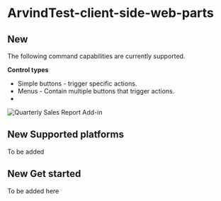 # ArvindTest-client-side-web-parts


## New
The following command capabilities are currently supported.

**Control types**

- Simple buttons - trigger specific actions.
- Menus - Contain multiple buttons that trigger actions.
- 

![Quarterly Sales Report Add-in](../../images/QuarterlySalesReport_report.PNG)

## New Supported platforms
To be added 

## New Get started 
To be added here
